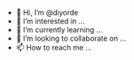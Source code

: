 - 👋 Hi, I’m @diyorde
- 👀 I’m interested in ...
- 🌱 I’m currently learning ...
- 💞️ I’m looking to collaborate on ...
- 📫 How to reach me ...

<!---
diyordee/diyordee is a ✨ special ✨ repository because its `README.md` (this file) appears on your GitHub profile.
You can click the Preview link to take a look at your changes.
--->
